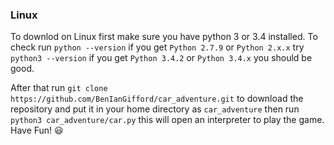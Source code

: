 ### Linux
To downlod on Linux first make sure you have python 3 or 3.4 installed. To check run `python --version` if you get
`Python 2.7.9` or `Python 2.x.x` try `python3 --version` if you get `Python 3.4.2` or `Python 3.4.x` you should be good.

After that run `git clone https://github.com/BenIanGifford/car_adventure.git` to download the repository and put it in your home
directory as `car_adventure` then run `python3 car_adventure/car.py` this will open an interpreter to play the game. 
Have Fun! :smiley:
